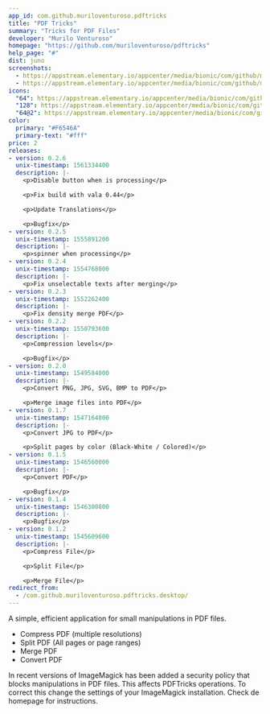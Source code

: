 ```yaml
---
app_id: com.github.muriloventuroso.pdftricks
title: "PDF Tricks"
summary: "Tricks for PDF Files"
developer: "Murilo Venturoso"
homepage: "https://github.com/muriloventuroso/pdftricks"
help_page: "#"
dist: juno
screenshots:
  - https://appstream.elementary.io/appcenter/media/bionic/com/github/muriloventuroso.pdftricks/9E33646DE6EB0CB5977FF393BA24A06C/screenshots/image-1_orig.png
  - https://appstream.elementary.io/appcenter/media/bionic/com/github/muriloventuroso.pdftricks/9E33646DE6EB0CB5977FF393BA24A06C/screenshots/image-2_orig.png
icons:
  "64": https://appstream.elementary.io/appcenter/media/bionic/com/github/muriloventuroso.pdftricks/9E33646DE6EB0CB5977FF393BA24A06C/icons/64x64/com.github.muriloventuroso.pdftricks_com.github.muriloventuroso.pdftricks.png
  "128": https://appstream.elementary.io/appcenter/media/bionic/com/github/muriloventuroso.pdftricks/9E33646DE6EB0CB5977FF393BA24A06C/icons/128x128/com.github.muriloventuroso.pdftricks_com.github.muriloventuroso.pdftricks.png
  "64@2": https://appstream.elementary.io/appcenter/media/bionic/com/github/muriloventuroso.pdftricks/9E33646DE6EB0CB5977FF393BA24A06C/icons/64x64@2/com.github.muriloventuroso.pdftricks_com.github.muriloventuroso.pdftricks.png
color:
  primary: "#F6546A"
  primary-text: "#fff"
price: 2
releases:
- version: 0.2.6
  unix-timestamp: 1561334400
  description: |-
    <p>Disable button when is processing</p>

    <p>Fix build with vala 0.44</p>

    <p>Update Translations</p>

    <p>Bugfix</p>
- version: 0.2.5
  unix-timestamp: 1555891200
  description: |-
    <p>spinner when processing</p>
- version: 0.2.4
  unix-timestamp: 1554768000
  description: |-
    <p>Fix unselectable texts after merging</p>
- version: 0.2.3
  unix-timestamp: 1552262400
  description: |-
    <p>Fix density merge PDF</p>
- version: 0.2.2
  unix-timestamp: 1550793600
  description: |-
    <p>Compression levels</p>

    <p>Bugfix</p>
- version: 0.2.0
  unix-timestamp: 1549584000
  description: |-
    <p>Convert PNG, JPG, SVG, BMP to PDF</p>

    <p>Merge image files into PDF</p>
- version: 0.1.7
  unix-timestamp: 1547164800
  description: |-
    <p>Convert JPG to PDF</p>

    <p>Split pages by color (Black-White / Colored)</p>
- version: 0.1.5
  unix-timestamp: 1546560000
  description: |-
    <p>Convert PDF</p>

    <p>Bugfix</p>
- version: 0.1.4
  unix-timestamp: 1546300800
  description: |-
    <p>Bugfix</p>
- version: 0.1.2
  unix-timestamp: 1545609600
  description: |-
    <p>Compress File</p>

    <p>Split File</p>

    <p>Merge File</p>
redirect_from:
  - /com.github.muriloventuroso.pdftricks.desktop/
---
```


<p>A simple, efficient application for small manipulations in PDF files.</p>
<ul>
  <li>Compress PDF (multiple resolutions)</li>
  <li>Split PDF (All pages or page ranges)</li>
  <li>Merge PDF</li>
  <li>Convert PDF</li>
</ul>
<p>In recent versions of ImageMagick has been added a security policy that blocks manipulations in PDF files. This affects PDFTricks operations. To correct this change the settings of your ImageMagick installation. Check de homepage for instructions.</p>